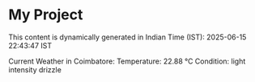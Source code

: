 # My Project

This content is dynamically generated in Indian Time (IST): 2025-06-15 22:43:47 IST


Current Weather in Coimbatore:
Temperature: 22.88 °C
Condition: light intensity drizzle
